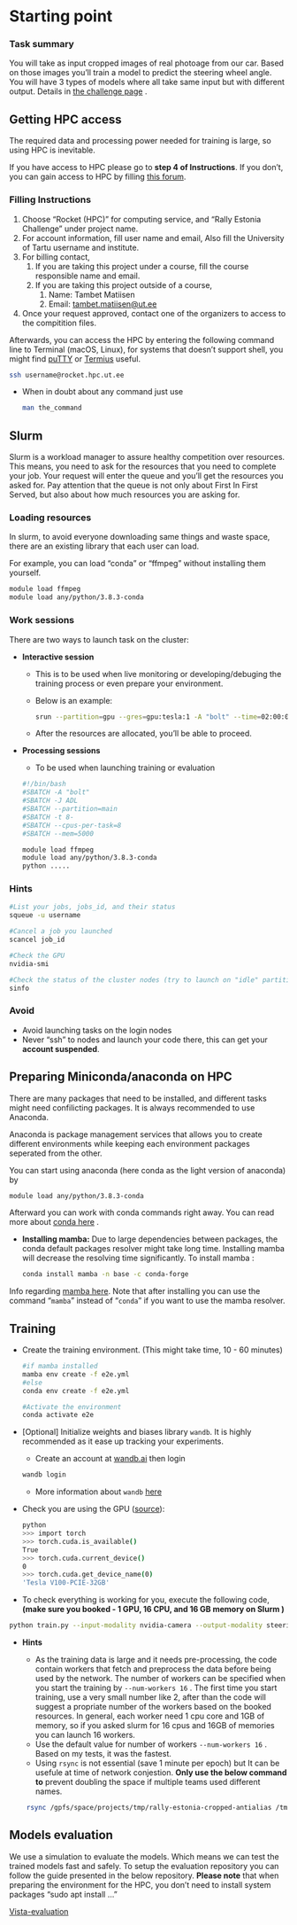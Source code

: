 # Starting point

### **Task summary**

You will take as input cropped images of real photoage from our car. Based on those images you’ll train a model to predict the steering wheel angle. You will have 3 types of models where all take same input but with different output. Details in [the challenge page](https://adl.cs.ut.ee/teaching/the-rally-estonia-challenge) . 

## Getting HPC access

The required data and processing power needed for training is large, so using HPC is inevitable. 

If you have access to HPC please go to **step 4 of Instructions**. If you don’t,  you can gain access to HPC by filling [this forum](https://hpc.ut.ee/getting-started/access/HPC-services). 

### Filling Instructions

1. Choose “Rocket (HPC)” for computing service, and “Rally Estonia Challenge” under project name.
2. For account information, fill user name and email, Also fill the University of Tartu username and institute.
3. For billing contact,
    1. If you are taking this project under a course, fill the course responsible name and email.
    2. If you are taking this project outside of a course,
        1. Name: Tambet Matiisen
        2. Email: [tambet.matiisen@ut.ee](mailto:tambet.matiisen@ut.ee)
4. Once your request approved, contact one of the organizers to access to the compitition files.

Afterwards, you can access the HPC by entering the following command line to Terminal (macOS, Linux), for systems that doesn’t support shell, you might find [puTTY](https://www.putty.org/) or [Termius](https://termius.com/) useful.

```bash
ssh username@rocket.hpc.ut.ee
```

- When in doubt about any command just use
    
    ```bash
    man the_command
    ```
    

## Slurm

Slurm is a workload manager to assure healthy competition over resources. This means, you need to ask for the resources that you need to complete your job. Your request will enter the queue and you’ll get the resources you asked for. Pay attention that the queue is not only about First In First Served, but also about how much resources you are asking for.

### Loading resources

In slurm, to avoid everyone downloading same things and waste space, there are an existing library that each user can load. 

For example, you can load “conda” or “ffmpeg” without installing them yourself.

```bash
module load ffmpeg
module load any/python/3.8.3-conda
```

### Work sessions

There are two ways to launch task on the cluster: 

- **Interactive session**
    - This is to be used when live monitoring or developing/debuging the training process or even prepare your environment.
    - Below is an example:
        
        ```bash
        srun --partition=gpu --gres=gpu:tesla:1 -A "bolt" --time=02:00:00 --pty bash
        ```
        
    - After the resources are allocated, you’ll be able to proceed.
- **Processing sessions**
    - To be used when launching training or evaluation
    
    ```bash
    #!/bin/bash
    #SBATCH -A "bolt"
    #SBATCH -J ADL
    #SBATCH --partition=main
    #SBATCH -t 8-
    #SBATCH --cpus-per-task=8
    #SBATCH --mem=5000
    
    module load ffmpeg
    module load any/python/3.8.3-conda
    python .....
    ```
    

### Hints

```bash
#List your jobs, jobs_id, and their status
squeue -u username

#Cancel a job you launched  
scancel job_id

#Check the GPU 
nvidia-smi

#Check the status of the cluster nodes (try to launch on "idle" partitions)
sinfo

```

### Avoid

- Avoid launching  tasks on the login nodes
- Never “ssh” to nodes and launch your code there, this can get your **account suspended**.

## Preparing Miniconda/anaconda on HPC

There are many packages that need to be installed, and different tasks might need confilicting packages. It is always recommended to use Anaconda.

Anaconda is package management services that allows you to create different environments while keeping each environment packages seperated from the other.

You can start using anaconda (here conda as the light version of anaconda) by  

```bash
module load any/python/3.8.3-conda
```

Afterward you can work with conda commands right away.  You can read more about [conda here](https://conda.io/projects/conda/en/latest/user-guide/getting-started.html) .

- ************************************Installing mamba:************************************ Due to large dependencies between packages, the conda default packages resolver might take long time. Installing mamba will decrease the resolving time significantly. To install mamba :
    
    ```bash
    conda install mamba -n base -c conda-forge
    ```
    

Info regarding [mamba here](https://anaconda.org/conda-forge/mamba). Note that after installing you can use the command “`mamba`” instead of “`conda`” if you want to use the mamba resolver.

## Training

- Create the training environment. (This might take time,  10 - 60 minutes)
    
    ```bash
    #if mamba installed
    mamba env create -f e2e.yml
    #else 
    conda env create -f e2e.yml
    
    #Activate the environment
    conda activate e2e
    ```
    
- [Optional] Initialize weights and biases library `wandb`. It is highly recommended as it ease up tracking your experiments.
    - Create an account at [wandb.ai](http://wandb.ai) then login
    
    ```bash
    wandb login
    ```
    
    - More information about `wandb`  [here](https://docs.wandb.ai/guide)
- Check you are using the GPU ([source](https://stackoverflow.com/questions/48152674/how-do-i-check-if-pytorch-is-using-the-gpu)):
    
    ```bash
    python
    >>> import torch
    >>> torch.cuda.is_available()
    True
    >>> torch.cuda.current_device()
    0
    >>> torch.cuda.get_device_name(0)
    'Tesla V100-PCIE-32GB'
    ```
    
- To check everything is working for you, execute the following code, **(make sure you booked  - 1 GPU, 16 CPU, and 16 GB memory on Slurm )**

```bash
python train.py --input-modality nvidia-camera --output-modality steering_angle --patience 10 --max-epochs 1 --model-name steering-angle --model-type pilotnet-conditional --dataset-folder /gpfs/space/project/rally2023/rally-estonia-cropped-antialias --wandb-project testing
```

- **Hints**
    - As the training data is large and it needs pre-processing, the code contain workers that fetch and preprocess the data before being used by the network. The number of workers can be specified when you start the training by `--num-workers 16` . The first time you start training, use a very small number like 2, after than the code will suggest a propriate number of the workers based on the booked resources. In general, each worker need 1 cpu core and 1GB of memory, so if you asked slurm for 16 cpus and 16GB of memories you can launch 16 workers.
    - Use the default value for number of workers `--num-workers 16` . Based on my tests, it was the fastest.
    - Using `rsync` is not essential (save 1 minute per epoch) but It can be usefule at time of network conjestion. **Only use the below command to** prevent doubling the space if multiple teams used different names.
    
    ```bash
     rsync /gpfs/space/projects/tmp/rally-estonia-cropped-antialias /tmp/    
    ```
    

## Models evaluation

We use a simulation to evaluate the models. Which means we can test the trained models fast and safely. To setup the evaluation repository you can follow the guide presented in the below repository. **Please note** that when preparing the environment for the HPC, you don’t need to install system packages “sudo apt install …” 

[Vista-evaluation](https://github.com/UT-ADL/vista-evaluation/)
